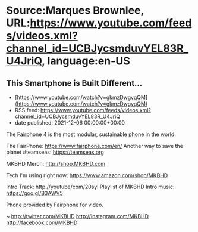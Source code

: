 # Source:Marques Brownlee, URL:https://www.youtube.com/feeds/videos.xml?channel_id=UCBJycsmduvYEL83R_U4JriQ, language:en-US

## This Smartphone is Built Different...
 - [https://www.youtube.com/watch?v=gkmzDwgvqQM](https://www.youtube.com/watch?v=gkmzDwgvqQM)
 - RSS feed: https://www.youtube.com/feeds/videos.xml?channel_id=UCBJycsmduvYEL83R_U4JriQ
 - date published: 2021-12-06 00:00:00+00:00

The Fairphone 4 is the most modular, sustainable phone in the world.

The FairPhone: https://www.fairphone.com/en/
Another way to save the planet #teamseas: https://teamseas.org

MKBHD Merch: http://shop.MKBHD.com

Tech I'm using right now: https://www.amazon.com/shop/MKBHD

Intro Track: http://youtube/com/20syl
Playlist of MKBHD Intro music: https://goo.gl/B3AWV5

Phone provided by Fairphone for video.

~
http://twitter.com/MKBHD
http://instagram.com/MKBHD
http://facebook.com/MKBHD

